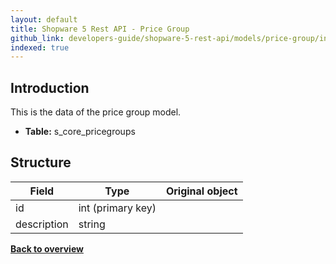 ```yaml
---
layout: default
title: Shopware 5 Rest API - Price Group
github_link: developers-guide/shopware-5-rest-api/models/price-group/index.md
indexed: true
---
```


## Introduction

This is the data of the price group model.

* **Table:** s_core_pricegroups


## Structure

| Field               | Type                  | Original object                                       |
|---------------------|-----------------------|-------------------------------------------------------|
| id             	  | int (primary key)     |                                                       |
| description         | string                |                                                       |

**[Back to overview](../)**